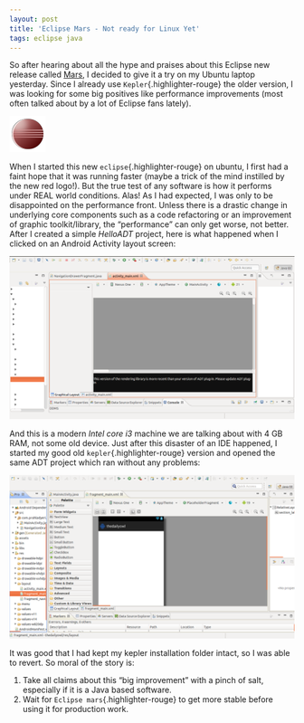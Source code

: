 ```yaml
---
layout: post
title: 'Eclipse Mars - Not ready for Linux Yet'
tags: eclipse java
---
```


So after hearing about all the hype and praises about this Eclipse new release called [Mars](https://projects.eclipse.org/releases/mars), I decided to give it a try on my Ubuntu laptop yesterday. Since I already use `Kepler`{.highlighter-rouge} the older version, I was looking for some big positives like performance improvements (most often talked about by a lot of Eclipse fans lately).<!--more-->

![Eclipse Red Logo](/uploads/old/eclipse-red.png)

When I started this new `eclipse`{.highlighter-rouge} on ubuntu, I first had a faint hope that it was running faster (maybe a trick of the mind instilled by the new red logo!). But the true test of any software is how it performs under REAL world conditions. Alas! As I had expected, I was only to be disappointed on the performance front. Unless there is a drastic change in underlying core components such as a code refactoring or an improvement of graphic toolkit/library, the “performance” can only get worse, not better. After I created a simple *HelloADT* project, here is what happened when I clicked on an Android Activity layout screen:

![Eclipse Mars](/uploads/old/Eclipse_Mars.png)

And this is a modern *Intel core i3* machine we are talking about with 4 GB RAM, not some old device. Just after this disaster of an IDE happened, I started my good old `kepler`{.highlighter-rouge} version and opened the same ADT project which ran without any problems:

![Eclipse Kepler](/uploads/old/Eclipse_Kepler.png)

It was good that I had kept my kepler installation folder intact, so I was able to revert. So moral of the story is:

1.  Take all claims about this “big improvement” with a pinch of salt, especially if it is a Java based software.
2.  Wait for `Eclipse mars`{.highlighter-rouge} to get more stable before using it for production work.
